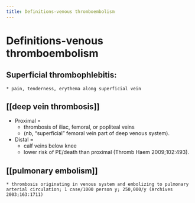 ```yaml
---
title: Definitions-venous thromboembolism
---
```

# Definitions-venous thromboembolism

## Superficial thrombophlebitis:
	* pain, tenderness, erythema along superficial vein

## [[deep vein thrombosis]]
* Proximal =
	* thrombosis of iliac, femoral, or popliteal veins
	* (nb, “superficial” femoral vein part of deep venous system).
* Distal =
	* calf veins below knee
	* lower risk of PE/death than proximal (Thromb Haem 2009;102:493).

## [[pulmonary embolism]]
	* thrombosis originating in venous system and embolizing to pulmonary arterial circulation; 1 case/1000 person y; 250,000/y (Archives 2003;163:1711)

